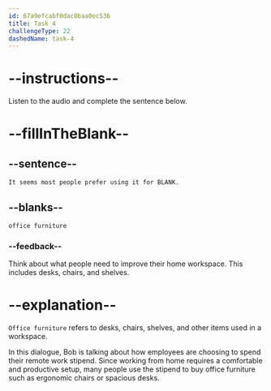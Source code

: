 ```yaml
---
id: 67a9efcabf0dac0baa0ec536
title: Task 4
challengeType: 22
dashedName: task-4
---
```


<!-- (Audio) Bob: It seems most people prefer using it for office furniture. -->

# --instructions--

Listen to the audio and complete the sentence below.

# --fillInTheBlank--

## --sentence--

`It seems most people prefer using it for BLANK.`

## --blanks--

`office furniture`

### --feedback--

Think about what people need to improve their home workspace. This includes desks, chairs, and shelves.

# --explanation--

`Office furniture` refers to desks, chairs, shelves, and other items used in a workspace.

In this dialogue, Bob is talking about how employees are choosing to spend their remote work stipend. Since working from home requires a comfortable and productive setup, many people use the stipend to buy office furniture such as ergonomic chairs or spacious desks.
